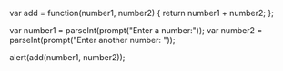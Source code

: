var add = function(number1, number2) {
	return number1 + number2;
};

var number1 = parseInt(prompt("Enter a number:"));
var number2 = parseInt(prompt("Enter another number: "));

alert(add(number1, number2));
